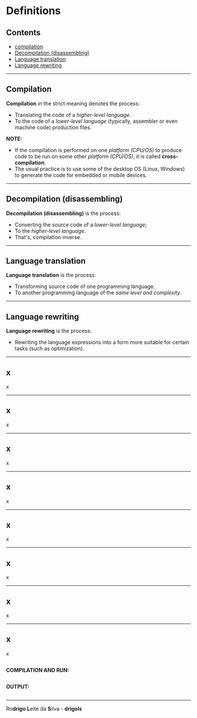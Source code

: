 # Definitions

## Contents

 - [compilation](#compilation)
 - [Decompilation (disassembling)](#disassembling)
 - [Language translation](#language-translation)
 - [Language rewriting](#language-rewriting)

---

<div id="compilation"></div>

## Compilation

**Compilation** in the strict meaning denotes the process:

 - Translating the code of a *higher-level language*.
 - To the code of a *lower-level language* (typically, assembler or even machine code) production files.

**NOTE:**  
 - If the compilation is performed on one *platform (CPU/OS)* to produce code to be run on some other *platform (CPU/OS)*, it is called **cross-compilation**.
 - The usual practice is to use some of the desktop OS (Linux, Windows) to generate the code for embedded or mobile devices.

---

<div id="disassembling"></div>

## Decompilation (disassembling)

**Decompilation (disassembling)** is the process:

 - Converting the source code of a *lower-level language*;
 - To the *higher-level language*.
 - That's, compilation inverse.

---

<div id="language-translation"></div>

## Language translation

**Language translation** is the process:

 - Transforming source code of one programming language.
 - To another programming language of the *same level and complexity*.

---

<div id="language-rewriting"></div>

## Language rewriting

**Language rewriting** is the process:

 - Rewriting the language expressions into a form more suitable for certain tasks (such as optimization).

---

<div id=""></div>

## x

x




---

<div id=""></div>

## x

x




---

<div id=""></div>

## x

x




---

<div id=""></div>

## x

x




---

<div id=""></div>

## x

x




---

<div id=""></div>

## x

x




---

<div id=""></div>

## x

x




---

<div id=""></div>

## x

x
































[](src/)
```cpp

```

**COMPILATION AND RUN:**  
```cpp

```

**OUTPUT:**  
```cpp

```

---

Ro**drigo** **L**eite da **S**ilva - **drigols**
